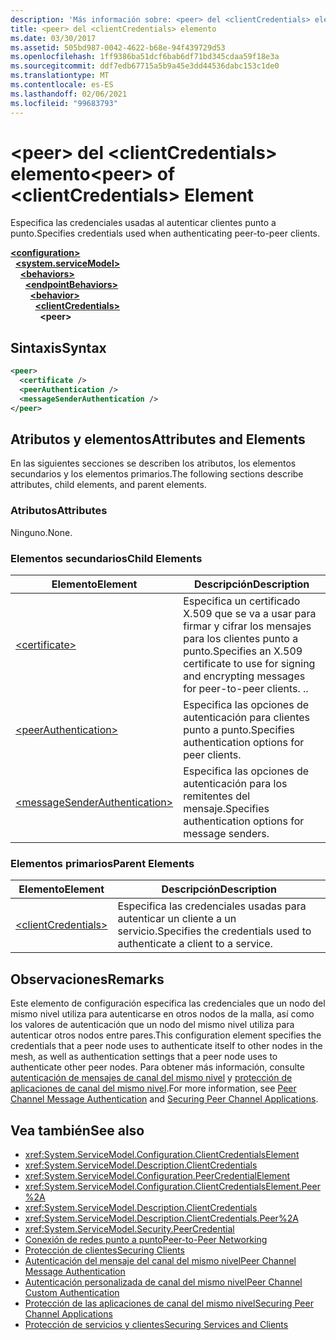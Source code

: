 ```yaml
---
description: 'Más información sobre: <peer> del <clientCredentials> elemento'
title: <peer> del <clientCredentials> elemento
ms.date: 03/30/2017
ms.assetid: 505bd987-0042-4622-b68e-94f439729d53
ms.openlocfilehash: 1ff9386ba51dcf6bab6df71bd345cdaa59f18e3a
ms.sourcegitcommit: ddf7edb67715a5b9a45e3dd44536dabc153c1de0
ms.translationtype: MT
ms.contentlocale: es-ES
ms.lasthandoff: 02/06/2021
ms.locfileid: "99683793"
---
```

# <a name="peer-of-clientcredentials-element"></a><span data-ttu-id="cdb90-103">\<peer> del \<clientCredentials> elemento</span><span class="sxs-lookup"><span data-stu-id="cdb90-103">\<peer> of \<clientCredentials> Element</span></span>

<span data-ttu-id="cdb90-104">Especifica las credenciales usadas al autenticar clientes punto a punto.</span><span class="sxs-lookup"><span data-stu-id="cdb90-104">Specifies credentials used when authenticating peer-to-peer clients.</span></span>  
  
[**\<configuration>**](../configuration-element.md)\
&nbsp;&nbsp;[**\<system.serviceModel>**](system-servicemodel.md)\
&nbsp;&nbsp;&nbsp;&nbsp;[**\<behaviors>**](behaviors.md)\
&nbsp;&nbsp;&nbsp;&nbsp;&nbsp;&nbsp;[**\<endpointBehaviors>**](endpointbehaviors.md)\
&nbsp;&nbsp;&nbsp;&nbsp;&nbsp;&nbsp;&nbsp;&nbsp;[**\<behavior>**](behavior-of-endpointbehaviors.md)\
&nbsp;&nbsp;&nbsp;&nbsp;&nbsp;&nbsp;&nbsp;&nbsp;&nbsp;&nbsp;[**\<clientCredentials>**](clientcredentials.md)\
&nbsp;&nbsp;&nbsp;&nbsp;&nbsp;&nbsp;&nbsp;&nbsp;&nbsp;&nbsp;&nbsp;&nbsp;**\<peer>**  
  
## <a name="syntax"></a><span data-ttu-id="cdb90-105">Sintaxis</span><span class="sxs-lookup"><span data-stu-id="cdb90-105">Syntax</span></span>  
  
```xml  
<peer>
  <certificate />
  <peerAuthentication />
  <messageSenderAuthentication />
</peer>
```  
  
## <a name="attributes-and-elements"></a><span data-ttu-id="cdb90-106">Atributos y elementos</span><span class="sxs-lookup"><span data-stu-id="cdb90-106">Attributes and Elements</span></span>  

 <span data-ttu-id="cdb90-107">En las siguientes secciones se describen los atributos, los elementos secundarios y los elementos primarios.</span><span class="sxs-lookup"><span data-stu-id="cdb90-107">The following sections describe attributes, child elements, and parent elements.</span></span>  
  
### <a name="attributes"></a><span data-ttu-id="cdb90-108">Atributos</span><span class="sxs-lookup"><span data-stu-id="cdb90-108">Attributes</span></span>  

 <span data-ttu-id="cdb90-109">Ninguno.</span><span class="sxs-lookup"><span data-stu-id="cdb90-109">None.</span></span>  
  
### <a name="child-elements"></a><span data-ttu-id="cdb90-110">Elementos secundarios</span><span class="sxs-lookup"><span data-stu-id="cdb90-110">Child Elements</span></span>  
  
|<span data-ttu-id="cdb90-111">Elemento</span><span class="sxs-lookup"><span data-stu-id="cdb90-111">Element</span></span>|<span data-ttu-id="cdb90-112">Descripción</span><span class="sxs-lookup"><span data-stu-id="cdb90-112">Description</span></span>|  
|-------------|-----------------|  
|[\<certificate>](certificate-element.md)|<span data-ttu-id="cdb90-113">Especifica un certificado X.509 que se va a usar para firmar y cifrar los mensajes para los clientes punto a punto.</span><span class="sxs-lookup"><span data-stu-id="cdb90-113">Specifies an X.509 certificate to use for signing and encrypting messages for peer-to-peer clients.</span></span> <span data-ttu-id="cdb90-114">.</span><span class="sxs-lookup"><span data-stu-id="cdb90-114">.</span></span>|  
|[\<peerAuthentication>](peerauthentication-element.md)|<span data-ttu-id="cdb90-115">Especifica las opciones de autenticación para clientes punto a punto.</span><span class="sxs-lookup"><span data-stu-id="cdb90-115">Specifies authentication options for peer clients.</span></span>|  
|[\<messageSenderAuthentication>](messagesenderauthentication-element.md)|<span data-ttu-id="cdb90-116">Especifica las opciones de autenticación para los remitentes del mensaje.</span><span class="sxs-lookup"><span data-stu-id="cdb90-116">Specifies authentication options for message senders.</span></span>|  
  
### <a name="parent-elements"></a><span data-ttu-id="cdb90-117">Elementos primarios</span><span class="sxs-lookup"><span data-stu-id="cdb90-117">Parent Elements</span></span>  
  
|<span data-ttu-id="cdb90-118">Elemento</span><span class="sxs-lookup"><span data-stu-id="cdb90-118">Element</span></span>|<span data-ttu-id="cdb90-119">Descripción</span><span class="sxs-lookup"><span data-stu-id="cdb90-119">Description</span></span>|  
|-------------|-----------------|  
|[\<clientCredentials>](clientcredentials.md)|<span data-ttu-id="cdb90-120">Especifica las credenciales usadas para autenticar un cliente a un servicio.</span><span class="sxs-lookup"><span data-stu-id="cdb90-120">Specifies the credentials used to authenticate a client to a service.</span></span>|  
  
## <a name="remarks"></a><span data-ttu-id="cdb90-121">Observaciones</span><span class="sxs-lookup"><span data-stu-id="cdb90-121">Remarks</span></span>  

 <span data-ttu-id="cdb90-122">Este elemento de configuración especifica las credenciales que un nodo del mismo nivel utiliza para autenticarse en otros nodos de la malla, así como los valores de autenticación que un nodo del mismo nivel utiliza para autenticar otros nodos entre pares.</span><span class="sxs-lookup"><span data-stu-id="cdb90-122">This configuration element specifies the credentials that a peer node uses to authenticate itself to other nodes in the mesh, as well as authentication settings that a peer node uses to authenticate other peer nodes.</span></span> <span data-ttu-id="cdb90-123">Para obtener más información, consulte [autenticación de mensajes de canal del mismo nivel](/previous-versions/dotnet/netframework-3.5/aa967730(v=vs.90)) y [protección de aplicaciones de canal del mismo nivel](../../../wcf/feature-details/securing-peer-channel-applications.md).</span><span class="sxs-lookup"><span data-stu-id="cdb90-123">For more information, see [Peer Channel Message Authentication](/previous-versions/dotnet/netframework-3.5/aa967730(v=vs.90)) and [Securing Peer Channel Applications](../../../wcf/feature-details/securing-peer-channel-applications.md).</span></span>  
  
## <a name="see-also"></a><span data-ttu-id="cdb90-124">Vea también</span><span class="sxs-lookup"><span data-stu-id="cdb90-124">See also</span></span>

- <xref:System.ServiceModel.Configuration.ClientCredentialsElement>
- <xref:System.ServiceModel.Description.ClientCredentials>
- <xref:System.ServiceModel.Configuration.PeerCredentialElement>
- <xref:System.ServiceModel.Configuration.ClientCredentialsElement.Peer%2A>
- <xref:System.ServiceModel.Description.ClientCredentials>
- <xref:System.ServiceModel.Description.ClientCredentials.Peer%2A>
- <xref:System.ServiceModel.Security.PeerCredential>
- [<span data-ttu-id="cdb90-125">Conexión de redes punto a punto</span><span class="sxs-lookup"><span data-stu-id="cdb90-125">Peer-to-Peer Networking</span></span>](../../../wcf/feature-details/peer-to-peer-networking.md)
- [<span data-ttu-id="cdb90-126">Protección de clientes</span><span class="sxs-lookup"><span data-stu-id="cdb90-126">Securing Clients</span></span>](../../../wcf/securing-clients.md)
- <span data-ttu-id="cdb90-127">[Autenticación del mensaje del canal del mismo nivel](/previous-versions/dotnet/netframework-3.5/aa967730(v=vs.90))</span><span class="sxs-lookup"><span data-stu-id="cdb90-127">[Peer Channel Message Authentication](/previous-versions/dotnet/netframework-3.5/aa967730(v=vs.90))</span></span>
- <span data-ttu-id="cdb90-128">[Autenticación personalizada de canal del mismo nivel](/previous-versions/dotnet/netframework-3.5/ms751447(v=vs.90))</span><span class="sxs-lookup"><span data-stu-id="cdb90-128">[Peer Channel Custom Authentication](/previous-versions/dotnet/netframework-3.5/ms751447(v=vs.90))</span></span>
- [<span data-ttu-id="cdb90-129">Protección de las aplicaciones de canal del mismo nivel</span><span class="sxs-lookup"><span data-stu-id="cdb90-129">Securing Peer Channel Applications</span></span>](../../../wcf/feature-details/securing-peer-channel-applications.md)
- [<span data-ttu-id="cdb90-130">Protección de servicios y clientes</span><span class="sxs-lookup"><span data-stu-id="cdb90-130">Securing Services and Clients</span></span>](../../../wcf/feature-details/securing-services-and-clients.md)
